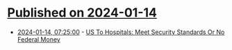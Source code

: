 # [Published on 2024-01-14](index.md)

* [2024-01-14, 07:25:00](https://soylentnews.org/article.pl?sid=24/01/13/1748253&from=rss) - [US To Hospitals: Meet Security Standards Or No Federal Money ](https://soylentnews.org/article.pl?sid=24/01/13/1748253&from=rss)
